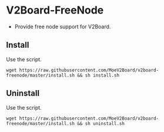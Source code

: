 # V2Board-FreeNode
- Provide free node support for V2Board.

## Install
Use the script.

```
wget https://raw.githubusercontent.com/MoeV2Board/v2board-freenode/master/install.sh && sh install.sh
```

## Uninstall
Use the script.

```
wget https://raw.githubusercontent.com/MoeV2Board/v2board-freenode/master/install.sh && sh uninstall.sh
```
